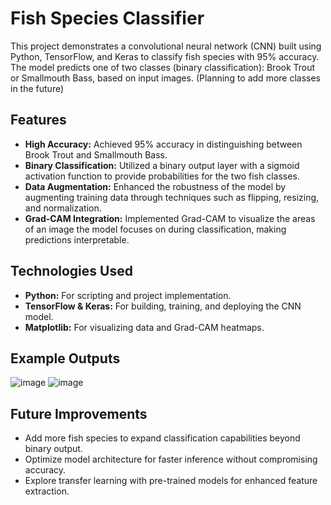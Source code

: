 # Fish Species Classifier

This project demonstrates a convolutional neural network (CNN) built using Python, TensorFlow, and Keras to classify fish species with 95% accuracy. 
The model predicts one of two classes (binary classification): Brook Trout or Smallmouth Bass, based on input images. (Planning to add more classes in the future)

## Features

- **High Accuracy:** Achieved 95% accuracy in distinguishing between Brook Trout and Smallmouth Bass.
- **Binary Classification:** Utilized a binary output layer with a sigmoid activation function to provide probabilities for the two fish classes.
- **Data Augmentation:** Enhanced the robustness of the model by augmenting training data through techniques such as flipping, resizing, and normalization.
- **Grad-CAM Integration:** Implemented Grad-CAM to visualize the areas of an image the model focuses on during classification, making predictions interpretable.

## Technologies Used

- **Python:** For scripting and project implementation.
- **TensorFlow & Keras:** For building, training, and deploying the CNN model.
- **Matplotlib:** For visualizing data and Grad-CAM heatmaps.

## Example Outputs

![image](https://github.com/user-attachments/assets/9f862fb8-3de2-4e9a-ac25-3bd32455f13c)
![image](https://github.com/user-attachments/assets/9e11c1d7-741c-49b0-8202-dcecef307bec)



## Future Improvements
- Add more fish species to expand classification capabilities beyond binary output.
- Optimize model architecture for faster inference without compromising accuracy.
- Explore transfer learning with pre-trained models for enhanced feature extraction.
